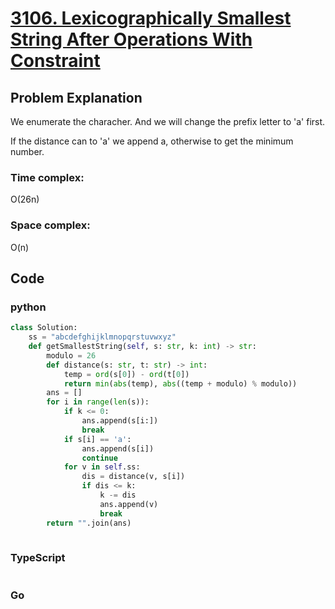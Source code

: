# [3106. Lexicographically Smallest String After Operations With Constraint](https://leetcode.cn/problems/lexicographically-smallest-string-after-operations-with-constraint/description/?envType=daily-question&envId=2024-07-27)



## Problem Explanation
We enumerate the characher. And  we will change the prefix letter to 'a' first.

If the distance can to 'a' we append a, otherwise to get the minimum number.
### Time complex:
O(26n)

### Space complex:
O(n)
## Code

### python
```python
class Solution:
    ss = "abcdefghijklmnopqrstuvwxyz"
    def getSmallestString(self, s: str, k: int) -> str:
        modulo = 26
        def distance(s: str, t: str) -> int:
            temp = ord(s[0]) - ord(t[0])
            return min(abs(temp), abs((temp + modulo) % modulo))
        ans = []
        for i in range(len(s)):
            if k <= 0:
                ans.append(s[i:])
                break
            if s[i] == 'a':
                ans.append(s[i])
                continue
            for v in self.ss:
                dis = distance(v, s[i])
                if dis <= k:
                    k -= dis
                    ans.append(v)
                    break
        return "".join(ans)
            
```

### TypeScript
```TypeScript


```

### Go
```go
```